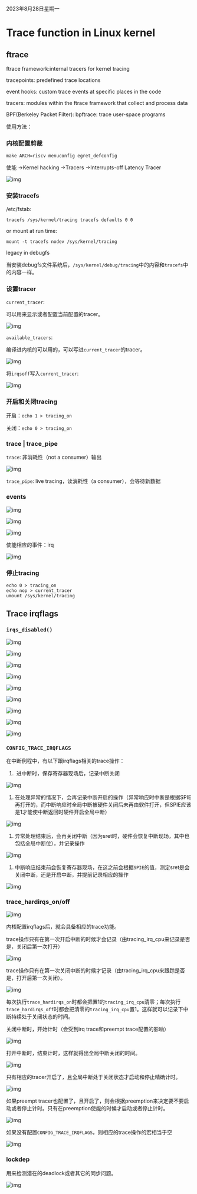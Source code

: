 2023年8月28日星期一



# Trace function in Linux kernel



## ftrace

ftrace framework:internal tracers for kernel tracing

tracepoints: predefined trace locations

event hooks: custom trace events at specific places in the code

tracers: modules within the ftrace framework that collect and process data



BPF(Berkeley Packet Filter): bpftrace: trace user-space programs



使用方法：

### 内核配置剪裁

```
make ARCH=riscv menuconfig egret_defconfig
```

使能 ->Kernel hacking ->Tracers ->Interrupts-off Latency Tracer

![img](./.22_trace/lu1279811hw7em_tmp_1f9debdd1649b73.png)



### 安装tracefs

/etc/fstab:

```
tracefs /sys/kernel/tracing tracefs defaults 0 0
```



or mount at run time:

```
mount -t tracefs nodev /sys/kernel/tracing
```



legacy in debugfs

当安装debugfs文件系统后，`/sys/kernel/debug/tracing`中的内容和`tracefs`中的内容一样。



### 设置tracer



`current_tracer`:

可以用来显示或者配置当前配置的tracer。

![img](./.22_trace/lu1279811hw7em_tmp_7ee0b0bef9fe0956.png)



`available_tracers`:

编译进内核的可以用的，可以写进`current_tracer`的tracer。

![img](./.22_trace/lu1279811hw7em_tmp_61c7f48bb1b2b4b9.png)



将`irqsoff`写入`current_tracer`:

![img](./.22_trace/lu1279811hw7em_tmp_1b43fc94ab0ae6ac.png)



### 开启和关闭tracing

开启：`echo 1 > tracing_on`

关闭：`echo 0 > tracing_on`



### trace | trace_pipe

`trace`: 非消耗性（not a consumer）输出

![img](./.22_trace/lu1279811hw7em_tmp_ca6a16036f535053.png)



`trace_pipe`: live tracing，读消耗性（a consumer），会等待新数据



### events

![img](./.22_trace/lu1279811hw7em_tmp_7d9b2d4270851660.png)

![img](./.22_trace/lu1279811hw7em_tmp_ce902da11898994d.png)

![img](./.22_trace/lu1279811hw7em_tmp_f09f0a9b740dc632.png)

使能相应的事件：irq

![img](./.22_trace/lu1279811hw7em_tmp_6bed54f4b674304a.png)

### 停止tracing

```
echo 0 > tracing_on
echo nop > current_tracer
umount /sys/kernel/tracing
```



## Trace irqflags

### `irqs_disabled()`

![img](./.22_trace/lu1279811hw7em_tmp_d7683d4ae3bc09a2.png)

![img](./.22_trace/lu1279811hw7em_tmp_13cf1250fc3fab37.png)

![img](./.22_trace/lu1279811hw7em_tmp_c817bd2779494d83.png)

![img](./.22_trace/lu1279811hw7em_tmp_288a5c76e859485c.png)

![img](./.22_trace/lu1279811hw7em_tmp_dee6bb6514341bc.png)



![img](./.22_trace/lu1279811hw7em_tmp_1784addeaf686c3e.png)

![img](./.22_trace/lu1279811hw7em_tmp_b86c47ced08c4f26.png)



![img](./.22_trace/lu1279811hw7em_tmp_8591c18ba8291a1c.png)



![img](./.22_trace/lu1279811hw7em_tmp_4e04a46583a15e63.png)



### `CONFIG_TRACE_IRQFLAGS`

在中断例程中，有以下跟irqflags相关的trace操作：

1. ​	进中断时，保存寄存器现场后，记录中断关闭

![img](./.22_trace/lu1279811hw7em_tmp_dc1f1f119502cc35.png)

1. ​	在处理异常的情况下，会再记录中断开启的操作（异常响应时中断是根据SPIE再打开的，而中断响应时全局中断被硬件关闭后未再由软件打开，但SPIE应该是1才能使中断返回时硬件开启全局中断）

![img](./.22_trace/lu1279811hw7em_tmp_9cca4e15f4e8445e.png)

1. ​	异常处理结束后，会再关闭中断（因为sret时，硬件会恢复中断现场，其中也包括全局中断位），并记录操作

![img](./.22_trace/lu1279811hw7em_tmp_60e2d5712cc8bfd6.png)

1. ​	中断响应结束前会恢复寄存器现场，在这之前会根据`SPIE`的值，测定sret是会关闭中断，还是开启中断，并提前记录相应的操作

![img](./.22_trace/lu1279811hw7em_tmp_a85eb579a070f028.png)



### trace_hardirqs_on/off



![img](./.22_trace/lu1279811hw7em_tmp_b18db295725f2101.png)

内核配置irqflags后，就会具备相应的trace功能。

trace操作只有在第一次开启中断的时候才会记录（由tracing_irq_cpu来记录是否是，关闭后第一次打开）

![img](./.22_trace/lu1279811hw7em_tmp_6e8b1cf46f188326.png)

trace操作只有在第一次关闭中断的时候才记录（由tracing_irq_cpu来跟踪是否是，打开后第一次关闭）。



![img](./.22_trace/lu1279811hw7em_tmp_e2d72a367195704f.png)

每次执行`trace_hardirqs_on`时都会把置1的`tracing_irq_cpu`清零；每次执行`trace_hardirqs_off`时都会把清零的`tracing_irq_cpu`置1。这样就可以记录下中断持续处于关闭状态的时间。





关闭中断时，开始计时（会受到irq trace和preempt trace配置的影响）

![img](./.22_trace/lu1279811hw7em_tmp_8c98d8e7e6f7fc1f.png)

打开中断时，结束计时，这样就得出全局中断关闭的时间。

![img](./.22_trace/lu1279811hw7em_tmp_dab0ee8480f208e9.png)



只有相应的tracer开启了，且全局中断处于关闭状态才启动和停止精确计时。

![img](./.22_trace/lu1279811hw7em_tmp_47ca890e87245dc4.png)

如果preempt tracer也配置了，且开启了，则会根据preemption来决定要不要启动或者停止计时。只有在preemption使能的时候才启动或者停止计时。

![img](./.22_trace/lu1279811hw7em_tmp_f1173523af109d4d.png)



如果没有配置`CONFIG_TRACE_IRQFLAGS`，则相应的trace操作的宏相当于空

![img](./.22_trace/lu1279811hw7em_tmp_26bf35c532a8ce9f.png)



### lockdep

用来检测潜在的deadlock或者其它的同步问题。



![img](./.22_trace/lu1279811hw7em_tmp_3ca184c1a3e4efba.png)